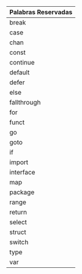 

| Palabras Reservadas|
|-------------------|
| break             |
| case              | 
| chan              | 
| const             | 
| continue          | 
| default           |
| defer             | 
| else              | 
| fallthrough       | 
| for               | 
| funct             | 
| go                |
| goto              |
| if                |
| import            |
| interface         |
| map               |
| package           |
| range             |
| return            |
| select            |
| struct            |
| switch            |
| type              |
| var               |
